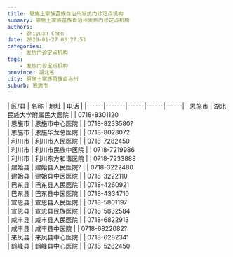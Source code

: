 ```yaml
---
title: 恩施土家族苗族自治州发热门诊定点机构
summary: 恩施土家族苗族自治州发热门诊定点机构
authors: 
    - Zhiyuan Chen
date: 2020-01-27 03:27:53
categories: 
    - 发热门诊定点机构
tags: 
    - 发热门诊定点机构
province: 湖北省
city: 恩施土家族苗族自治州
suburb: 恩施市
---
```


|  区/县  |  名称  |  地址  |  电话  |
|------|-------|------|------|------|
|  恩施市  |  湖北民族大学附属民大医院  |    |  0718-8301120  
|  恩施市  |  恩施市中心医院  |    |  0718-8233580?  
|  恩施市  |  恩施华龙总医院  |    |  0718-8023072  
|  利川市  |  利川市人民医院  |    |  0718-7282450  
|  利川市  |  利川市民族中医院  |    |  0718-7219986  
|  利川市  |  利川东方和谐医院  |    |  0718-7233888  
|  建始县  |  建始县人民医院?  |    |  0718-3222480  
|  建始县  |  建始县中医医院  |    |  0718-3222110  
|  巴东县  |  巴东县人民医院  |    |  0718-4260921  
|  巴东县  |  巴东县中医医院  |    |  0718-4334710  
|  宣恩县  |  宣恩县人民医院  |    |  0718-5801197  
|  宣恩县  |  宣恩县民族医院  |    |  0718-5832584  
|  咸丰县  |  咸丰县人民医院  |    |  0718-6822913  
|  咸丰县  |  咸丰县中医院  |    |  0718-6822082?  
|  来凤县  |  来凤县中心医院  |    |  0718-6282341  
|  鹤峰县  |  鹤峰县中心医院  |    |  0718-5282450  

